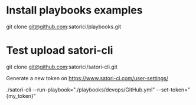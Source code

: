 # Install playbooks examples
git clone git@github.com:satorici/playbooks.git

# Test upload satori-cli
git clone git@github.com:satorici/satori-cli.git

Generate a new token on https://www.satori-ci.com/user-settings/

./satori-cli --run-playbook="./playbooks/devops/GitHub.yml" --set-token="{my_token}"
